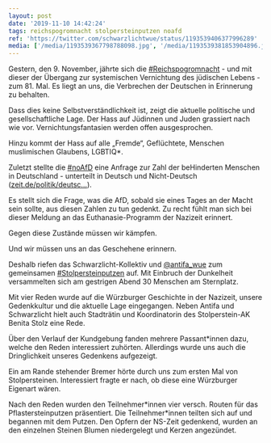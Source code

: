 ```yaml
---
layout: post
date: '2019-11-10 14:42:24'
tags: reichspogromnacht stolpersteinputzen noafd
ref: 'https://twitter.com/schwarzlichtwue/status/1193539406377996289'
media: ['/media/1193539367798788098.jpg', '/media/1193539381853904896.jpg', '/media/1193539393908285445.jpg', '/media/1193539415068545025.jpg', '/media/1193539428280614916.jpg', '/media/1193539443094888449.jpg', '/media/1193539462543872000.jpg', '/media/1193539478440284166.jpg']
---
```

Gestern, den 9. November, jährte sich die [#Reichspogromnacht](/t/reichspogromnacht) - und mit dieser der Übergang zur systemischen Vernichtung des jüdischen Lebens - zum 81. Mal. Es liegt an uns, die Verbrechen der Deutschen in Erinnerung zu behalten.



 

Dass dies keine Selbstverständlichkeit ist, zeigt die aktuelle politische und gesellschaftliche Lage. Der Hass auf Jüdinnen und Juden grassiert nach wie vor. Vernichtungsfantasien werden offen ausgesprochen. 

Hinzu kommt der Hass auf alle „Fremde“, Geflüchtete, Menschen muslimischen Glaubens, LGBTIQ\*. 

Zuletzt stellte die [#noAfD](/t/noafd) eine Anfrage zur Zahl der beHinderten Menschen in Deutschland - unterteilt in Deutsch und Nicht-Deutsch ([zeit.de/politik/deutsc…](https://www.zeit.de/politik/deutschland/2018-04/alternative-fuer-deutschland-kleine-anfrage-bundestag-behinderte-kritik)).

Es stellt sich die Frage, was die AfD, sobald sie eines Tages an der Macht sein sollte, aus diesen Zahlen zu tun gedenkt. Zu recht fühlt man sich bei dieser Meldung an das Euthanasie-Programm der Nazizeit erinnert.

Gegen diese Zustände müssen wir kämpfen.

Und wir müssen uns an das Geschehene erinnern.

Deshalb riefen das Schwarzlicht-Kollektiv und [@antifa_wue](https://twitter.com/antifa_wue) zum gemeinsamen [#Stolpersteinputzen](/t/stolpersteinputzen) auf. Mit Einbruch der Dunkelheit versammelten sich am gestrigen Abend 30 Menschen am Sternplatz.

Mit vier Reden wurde auf die Würzburger Geschichte in der Nazizeit, unsere Gedenkkultur und die aktuelle Lage eingegangen. Neben Antifa und Schwarzlicht hielt auch Stadträtin und Koordinatorin des Stolperstein-AK Benita Stolz eine Rede.

Über den Verlauf der Kundgebung fanden mehrere Passant\*innen dazu, welche den Reden interessiert zuhörten. Allerdings wurde uns auch die Dringlichkeit unseres Gedenkens aufgezeigt.

Ein am Rande stehender Bremer hörte durch uns zum ersten Mal von Stolpersteinen. Interessiert fragte er nach, ob diese eine Würzburger Eigenart wären.

Nach den Reden wurden den Teilnehmer\*innen vier versch. Routen für das Pflastersteinputzen präsentiert. Die Teilnehmer\*innen teilten sich auf und begannen mit dem Putzen. Den Opfern der NS-Zeit gedenkend, wurden an den einzelnen Steinen Blumen niedergelegt und Kerzen angezündet.